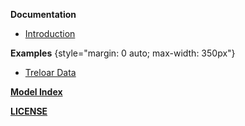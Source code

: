 **Documentation**
* [Introduction](README.md)

**Examples**
{style="margin: 0 auto; max-width: 350px"}
* [Treloar Data](example/treloar.jl)

[**Model Index**](docstrings.md)

[**LICENSE**](LICENSE.md)
